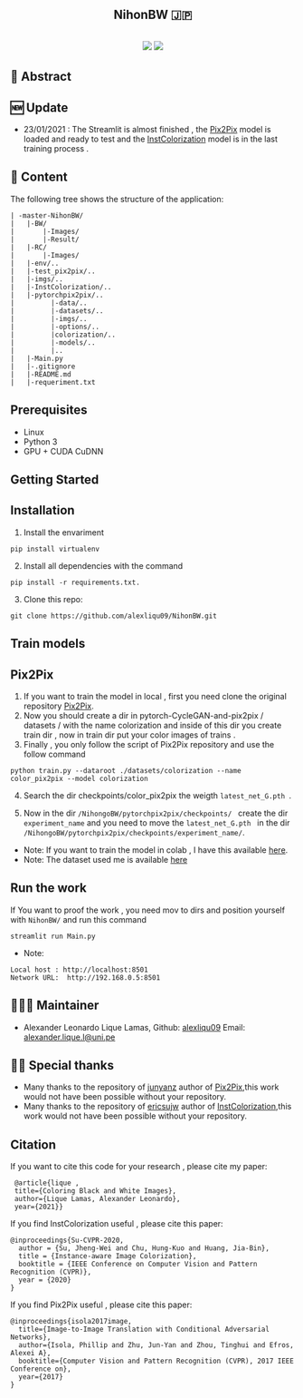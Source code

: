 <h2 align="center">
<p>  NihonBW 🇯🇵 </p>
</h2>
<h2 align="center">
<p></p>
<img src="https://img.shields.io/badge/PyTorch%20-%23EE4C2C.svg?&style=for-the-badge&logo=PyTorch&logoColor=white" />
<img src="https://img.shields.io/badge/numpy%20-%23013243.svg?&style=for-the-badge&logo=numpy&logoColor=white" />
<p></p>
</h2>

## 📜 Abstract 

## 🆕 Update
- 23/01/2021 :
 The Streamlit is almost finished , the [Pix2Pix](https://github.com/junyanz/pytorch-CycleGAN-and-pix2pix) model is loaded and ready to test and the [InstColorization](https://github.com/ericsujw/InstColorization) model is in the last training process .
## 📖 Content
The following tree shows the structure of the application:
```
| -master-NihonBW/
|   |-BW/
|       |-Images/
|       |-Result/
|   |-RC/
|       |-Images/
|   |-env/..
|   |-test_pix2pix/..
|   |-imgs/..
|   |-InstColorization/..
|   |-pytorchpix2pix/..
|         |-data/..
|         |-datasets/..
|         |-imgs/..
|         |-options/..
|         |colorization/..
|         |-models/..
|         |..   
|   |-Main.py
|   |-.gitignore
|   |-README.md
|   |-requeriment.txt
```
## Prerequisites

* Linux
* Python 3
* GPU + CUDA CuDNN

## Getting Started

## Installation
1. Install the envariment
 ```
 pip install virtualenv
 ```
2. Install all dependencies with the command
 ```
 pip install -r requirements.txt.
 ```

3. Clone this repo:
 ```
git clone https://github.com/alexliqu09/NihonBW.git
 ```
## Train models

## Pix2Pix
1. If you want to train the model in local , first you need clone the original repository [Pix2Pix](https://colab.research.google.com/drive/19AhOZNh4WV123PdF4A4A0_MlsSpXKgd6?usp=sharing).
2. Now you should create a dir  in pytorch-CycleGAN-and-pix2pix / datasets / with the name colorization and inside of this dir you create train dir , now  in train dir put your color images of trains . 
3. Finally , you only follow the script of Pix2Pix repository and use the follow command  
```
python train.py --dataroot ./datasets/colorization --name color_pix2pix --model colorization 
```
4. Search the dir checkpoints/color_pix2pix the weigth  ```latest_net_G.pth ```.

5. Now in the dir ```/NihongoBW/pytorchpix2pix/checkpoints/ ``` create the dir ```experiment_name``` and  you need to move the  ```latest_net_G.pth ``` in the dir ```/NihongoBW/pytorchpix2pix/checkpoints/experiment_name/```.

* Note: If you want to train the model in colab , I have this available [here](https://colab.research.google.com/github/alexliqu09/NihonBW/blob/main/Notebook_Colab/NihonBw_Pix2Pix_Train.ipynb).
* Note: The dataset used me is available [here](https://drive.google.com/drive/folders/1h92vKaWDMGzolhSv0mOF8-J_OkVznQBw?usp=sharing)
## Run the work
If You want to proof the work , you need mov to dirs and position yourself with ```NihonBW/``` and run this command
```
streamlit run Main.py
```
* Note: 
```
Local host : http://localhost:8501 
Network URL:  http://192.168.0.5:8501
```
## 👨🏽‍💻 Maintainer
* Alexander Leonardo Lique Lamas, Github: [alexliqu09](https://github.com/alexliqu09) Email: alexander.lique.l@uni.pe

## 🙏🏽 Special thanks

* Many thanks to the repository of [junyanz](https://github.com/junyanz) author of [Pix2Pix](https://github.com/junyanz/pytorch-CycleGAN-and-pix2pix),this work would not have been possible without your repository.
* Many thanks to the repository of [ericsujw](https://github.com/ericsujw) author of [InstColorization](https://github.com/ericsujw/InstColorization),this work would not have been possible without your repository.

## Citation
If you want to cite this code for your research , please cite my paper:
```
 @article{lique , 
 title={Coloring Black and White Images}, 
 author={Lique Lamas, Alexander Leonardo},
 year={2021}} 
```
If you find InstColorization useful , please cite this paper:
```
@inproceedings{Su-CVPR-2020,
  author = {Su, Jheng-Wei and Chu, Hung-Kuo and Huang, Jia-Bin},
  title = {Instance-aware Image Colorization},
  booktitle = {IEEE Conference on Computer Vision and Pattern Recognition (CVPR)},
  year = {2020}
}
```
If you find Pix2Pix useful , please cite this paper:
```
@inproceedings{isola2017image,
  title={Image-to-Image Translation with Conditional Adversarial Networks},
  author={Isola, Phillip and Zhu, Jun-Yan and Zhou, Tinghui and Efros, Alexei A},
  booktitle={Computer Vision and Pattern Recognition (CVPR), 2017 IEEE Conference on},
  year={2017}
}
```